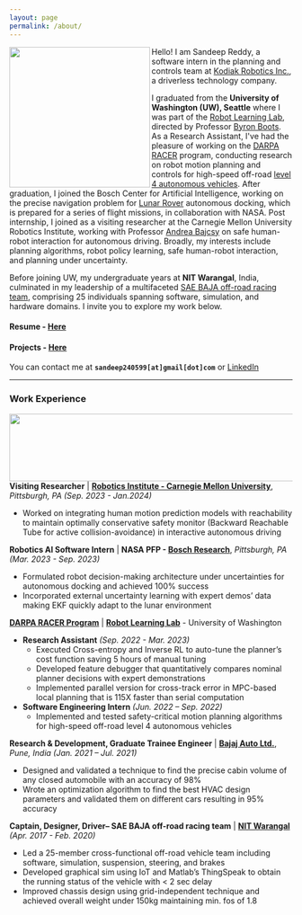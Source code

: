 ```yaml
---
layout: page
permalink: /about/
---
```


<!-- <div class="circle"> -->
<p align="left">
<img width=250 height=250 align="left" src="https://user-images.githubusercontent.com/100727983/209484812-b6a54ee3-8cb7-4b60-91b1-cea6a8ecf6b8.jpg">
</p>
<!-- </div> -->

Hello! I am Sandeep Reddy, a software intern in the planning and controls team at [Kodiak Robotics Inc.](https://kodiak.ai/), a driverless technology company.

I graduated from the **University of Washington (UW), Seattle** where I was part of the [Robot Learning Lab](https://robotlearning.cs.washington.edu/), directed by Professor [Byron Boots](https://homes.cs.washington.edu/~bboots/). As a Research Assistant, I've had the pleasure of working on the [DARPA RACER](https://www.darpa.mil/news-events/2022-09-16) program, conducting research on robot motion planning and controls for high-speed off-road [level 4 autonomous vehicles](https://www.youtube.com/watch?v=AlNOzhza7pg). After graduation, I joined the Bosch Center for Artificial Intelligence, working on the precise navigation problem for [Lunar Rover](https://www.youtube.com/watch?v=gUVb9g7R9Xk) autonomous docking, which is prepared for a series of flight missions, in collaboration with NASA. Post internship, I joined as a visiting researcher at the Carnegie Mellon University Robotics Institute, working with Professor [Andrea Bajcsy](https://www.cs.cmu.edu/~abajcsy/) on safe human-robot interaction for autonomous driving. Broadly, my interests include planning algorithms, robot policy learning, safe human-robot interaction, and planning under uncertainty.

Before joining UW, my undergraduate years at **NIT Warangal**, India, culminated in my leadership of a multifaceted [SAE BAJA off-road racing team](https://www.youtube.com/watch?v=sLZzWODQK2A), comprising 25 individuals spanning software, simulation, and hardware domains. I invite you to explore my work below.

#### Resume - [Here](https://drive.google.com/file/d/12iScue-G57yIMN01VM91q3oDScLohm4M/view?usp=sharing)
#### Projects - [Here](https://sandeepreddybaddam.github.io/projects/)

You can contact me at **`sandeep240599[at]gmail[dot]com`** or [LinkedIn](https://www.linkedin.com/in/sbaddam)

---

### Work Experience
<p align="left">
<img width=900 height=120 align="left" src="https://github.com/sandeepreddybaddam/sandeepreddybaddam.github.io/assets/100727983/141846af-383d-4af7-8e4c-fe1b8c7e8371">
</p>
<br/>

**Visiting Researcher** | **[Robotics Institute - Carnegie Mellon University](https://www.ri.cmu.edu/)**, *Pittsburgh, PA*  *(Sep. 2023 - Jan.2024)*
- Worked on integrating human motion prediction models with reachability to maintain optimally conservative safety monitor (Backward Reachable Tube for active collision-avoidance) in interactive autonomous driving

**Robotics AI Software Intern** | **NASA PFP - [Bosch Research](https://www.bosch.us/our-company/bosch-in-the-usa/)**, *Pittsburgh, PA*  *(Mar. 2023 - Sep. 2023)*
- Formulated robot decision-making architecture under uncertainties for autonomous docking and achieved 100% success
- Incorporated external uncertainty learning with expert demos’ data making EKF quickly adapt to the lunar environment

**[DARPA RACER Program](https://racer.cs.washington.edu/)** | **[Robot Learning Lab](https://robotlearning.cs.washington.edu/)** - University of Washington
- **Research Assistant** *(Sep. 2022 - Mar. 2023)*
    - Executed Cross-entropy and Inverse RL to auto-tune the planner’s cost function saving 5 hours of manual tuning
    - Developed feature debugger that quantitatively compares nominal planner decisions with expert demonstrations
    - Implemented parallel version for cross-track error in MPC-based local planning that is 115X faster than serial computation
- **Software Engineering Intern** *(Jun. 2022 – Sep. 2022)*
    - Implemented and tested safety-critical motion planning algorithms for high-speed off-road level 4 autonomous vehicles

**Research & Development, Graduate Trainee Engineer** | **[Bajaj Auto Ltd.](https://www.bajajauto.com/)**, *Pune, India* *(Jan. 2021 – Jul. 2021)*
- Designed and validated a technique to find the precise cabin volume of any closed automobile with an accuracy of 98%
- Wrote an optimization algorithm to find the best HVAC design parameters and validated them on different cars resulting in 95% accuracy

**Captain, Designer, Driver– SAE BAJA off-road racing team** | **[NIT Warangal](https://www.nitw.ac.in/)** *(Apr. 2017 - Feb. 2020)*
- Led a 25-member cross-functional off-road vehicle team including software, simulation, suspension, steering, and brakes
- Developed graphical sim using IoT and Matlab’s ThingSpeak to obtain the running status of the vehicle with < 2 sec delay
- Improved chassis design using grid-independent technique and achieved overall weight under 150kg maintaining min. fos of 1.8

